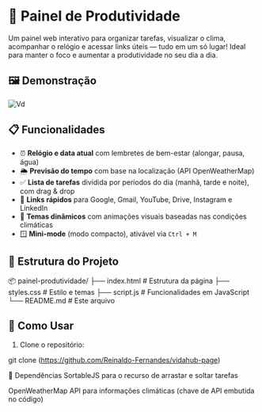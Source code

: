 # 🧭 Painel de Produtividade

Um painel web interativo para organizar tarefas, visualizar o clima, acompanhar o relógio e acessar links úteis — tudo em um só lugar! Ideal para manter o foco e aumentar a produtividade no seu dia a dia.

## 🖼️ Demonstração

![Vd](https://github.com/user-attachments/assets/5d4d31dc-c289-40c0-932e-6b7bd4d4688d)

## 📋 Funcionalidades

- ⏰ **Relógio e data atual** com lembretes de bem-estar (alongar, pausa, água)
- 🌦️ **Previsão do tempo** com base na localização (API OpenWeatherMap)
- ✅ **Lista de tarefas** dividida por períodos do dia (manhã, tarde e noite), com drag & drop
- 🔗 **Links rápidos** para Google, Gmail, YouTube, Drive, Instagram e LinkedIn
- 🌈 **Temas dinâmicos** com animações visuais baseadas nas condições climáticas
- 🪟 **Mini-mode** (modo compacto), ativável via `Ctrl + M`

## 📁 Estrutura do Projeto

📦 painel-produtividade/
├── index.html # Estrutura da página
├── styles.css # Estilo e temas
├── script.js # Funcionalidades em JavaScript
└── README.md # Este arquivo


## 🚀 Como Usar

1. Clone o repositório:

git clone (https://github.com/Reinaldo-Fernandes/vidahub-page)

🔧 Dependências
SortableJS para o recurso de arrastar e soltar tarefas

OpenWeatherMap API para informações climáticas (chave de API embutida no código)
